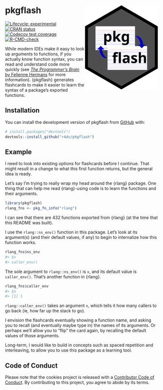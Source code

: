 
<!-- README.md is generated from README.Rmd. Please edit that file -->

# pkgflash <a href="https://r4ds.github.io/pkgflash/"><img src="man/figures/logo.svg" align="right" height="278" /></a>

<!-- badges: start -->

[![Lifecycle:
experimental](https://img.shields.io/badge/lifecycle-experimental-orange.svg)](https://lifecycle.r-lib.org/articles/stages.html#experimental)
[![CRAN
status](https://www.r-pkg.org/badges/version/pkgflash)](https://CRAN.R-project.org/package=pkgflash)
[![Codecov test
coverage](https://codecov.io/gh/r4ds/pkgflash/branch/main/graph/badge.svg)](https://app.codecov.io/gh/r4ds/pkgflash?branch=main)
[![R-CMD-check](https://github.com/r4ds/pkgflash/actions/workflows/R-CMD-check.yaml/badge.svg)](https://github.com/r4ds/pkgflash/actions/workflows/R-CMD-check.yaml)
<!-- badges: end -->

While modern IDEs make it easy to look up arguments to functions, if you
actually know function syntax, you can read and understand code more
quickly (see [*The Programmer’s Brain* by Felienne
Hermans](https://livebook.manning.com/book/the-programmers-brain/chapter-3/)
for more information). {pkgflash} generates flashcards to make it easier
to learn the syntax of a package’s exported functions.

## Installation

You can install the development version of pkgflash from
[GitHub](https://github.com/) with:

``` r
# install.packages("devtools")
devtools::install_github("r4ds/pkgflash")
```

## Example

I need to look into existing options for flashcards before I continue.
That might result in a change to what this first function returns, but
the general idea is ready.

Let’s say I’m trying to really wrap my head around the {rlang} package.
One thing that can help me read {rlang}-using code is to learn the
functions and their arguments.

``` r
library(pkgflash)
rlang_fns <- pkg_fn_info("rlang")
```

I can see that there are 432 functions exported from {rlang} (at the
time that this README was built).

I use the `rlang::ns_env()` function in this package. Let’s look at its
argument(s) (and their default values, if any) to begin to internalize
how this function works.

``` r
rlang_fns$ns_env
#> $x
#> caller_env()
```

The sole argument to `rlang::ns_env()` is `x`, and its default value is
`caller_env()`. That’s another function in {rlang}.

``` r
rlang_fns$caller_env
#> $n
#> [1] 1
```

`rlang::caller_env()` takes an argument `n`, which tells it how many
callers to go back (ie, how far up the stack to go).

I envision the flashcards eventually showing a function name, and asking
you to recall (and eventually maybe type in) the names of its arguments.
Or perhaps we’ll allow you to “flip” the card again, by recalling the
default values of those arguments.

Long-term, I would like to build in concepts such as spaced repetition
and interleaving, to allow you to use this package as a learning tool.

## Code of Conduct

Please note that the cookies project is released with a [Contributor
Code of
Conduct](https://contributor-covenant.org/version/2/1/CODE_OF_CONDUCT.html).
By contributing to this project, you agree to abide by its terms.
